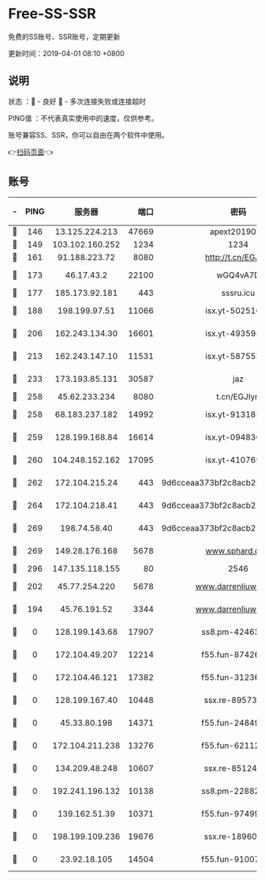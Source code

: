 # Free-SS-SSR

免费的SS账号、SSR账号，定期更新

更新时间：2019-04-01 08:10 +0800

## 说明

状态     ：🙂 - 良好 🙁 - 多次连接失败或连接超时

PING值   ：不代表真实使用中的速度，仅供参考。

账号兼容SS、SSR，你可以自由在两个软件中使用。

👉[扫码页面](https://liesauer.github.io/Free-SS-SSR/)👈

## 账号

|-|PING|服务器|端口|密码|加密方式|区域|
|:----:|:----:|:-----:|-----:|:----:|:----:|:----:|
|🙂|146|13.125.224.213|47669|apext2019001|chacha20|KR|
|🙂|149|103.102.160.252|1234|1234|rc4-md5|JP|
|🙂|161|91.188.223.72|8080|http://t.cn/EGJIyrl|rc4-md5|RU|
|🙂|173|46.17.43.2|22100|wGQ4vA7D|aes-256-gcm|RU|
|🙂|177|185.173.92.181|443|sssru.icu|rc4-md5|RU|
|🙂|188|198.199.97.51|11066|isx.yt-50251647|aes-256-cfb|US|
|🙂|206|162.243.134.30|16601|isx.yt-49359357|aes-256-cfb|US|
|🙂|213|162.243.147.10|11531|isx.yt-58755378|aes-256-cfb|US|
|🙂|233|173.193.85.131|30587|jaz|aes-256-cfb|US|
|🙂|258|45.62.233.234|8080|t.cn/EGJIyrl|rc4-md5|CA|
|🙂|258|68.183.237.182|14992|isx.yt-91318565|aes-256-cfb|SG|
|🙂|259|128.199.168.84|16614|isx.yt-09483649|aes-256-cfb|SG|
|🙂|260|104.248.152.162|17095|isx.yt-41076974|aes-256-cfb|SG|
|🙂|262|172.104.215.24|443|9d6cceaa373bf2c8acb22e60b6a58be6|aes-256-cfb|US|
|🙂|264|172.104.218.41|443|9d6cceaa373bf2c8acb22e60b6a58be6|aes-256-cfb|US|
|🙂|269|198.74.58.40|443|9d6cceaa373bf2c8acb22e60b6a58be6|aes-256-cfb|US|
|🙂|269|149.28.176.168|5678|www.sphard.com|aes-256-cfb|AU|
|🙂|296|147.135.118.155|80|2546|chacha20|US|
|🙂|202|45.77.254.220|5678|www.darrenliuwei.com|aes-256-cfb|SG|
|🙁|194|45.76.191.52|3344|www.darrenliuwei.com|aes-256-cfb|JP|
|🙁|0|128.199.143.68|17907|ss8.pm-42463996|aes-256-cfb|SG|
|🙁|0|172.104.49.207|12214|f55.fun-87426879|aes-256-cfb|SG|
|🙁|0|172.104.46.121|17382|f55.fun-31236609|aes-256-cfb|SG|
|🙁|0|128.199.167.40|10448|ssx.re-89573938|aes-256-cfb|SG|
|🙁|0|45.33.80.198|14371|f55.fun-24849539|aes-256-cfb|US|
|🙁|0|172.104.211.238|13276|f55.fun-62112830|aes-256-cfb|US|
|🙁|0|134.209.48.248|10607|ssx.re-85124094|aes-256-cfb|US|
|🙁|0|192.241.196.132|10138|ss8.pm-22882604|aes-256-cfb|US|
|🙁|0|139.162.51.39|10371|f55.fun-97499168|aes-256-cfb|SG|
|🙁|0|198.199.109.236|19676|ssx.re-18960694|aes-256-cfb|US|
|🙁|0|23.92.18.105|14504|f55.fun-91007249|aes-256-cfb|US|
